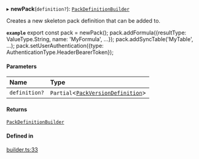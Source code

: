 ▸ **newPack**(`definition?`): [`PackDefinitionBuilder`](../classes/PackDefinitionBuilder.md)

Creates a new skeleton pack definition that can be added to.

**`example`**
export const pack = newPack();
pack.addFormula({resultType: ValueType.String, name: 'MyFormula', ...});
pack.addSyncTable('MyTable', ...);
pack.setUserAuthentication({type: AuthenticationType.HeaderBearerToken});

#### Parameters

| Name | Type |
| :------ | :------ |
| `definition?` | `Partial`<[`PackVersionDefinition`](../interfaces/PackVersionDefinition.md)\> |

#### Returns

[`PackDefinitionBuilder`](../classes/PackDefinitionBuilder.md)

#### Defined in

[builder.ts:33](https://github.com/coda/packs-sdk/blob/main/builder.ts#L33)
